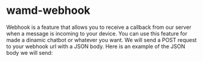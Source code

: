 # wamd-webhook
Webhook is a feature that allows you to receive a callback from our server when a message is incoming to your device. You can use this feature for made a dinamic chatbot or whatever you want.  We will send a POST request to your webhook url with a JSON body. Here is an example of the JSON body we will send:

